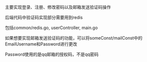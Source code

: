 主要实现登录、注册、修改密码以及邮箱发送验证码操作

后端代码中验证码实现部分需要用到redis

包括common/redis.go, userController, main.go

如果想要实现邮箱发送验证码的功能，可以将someConst/mailConst中的EmailUsername和Password进行更改


Password使用的是qq邮箱的授权码，不是qq密码